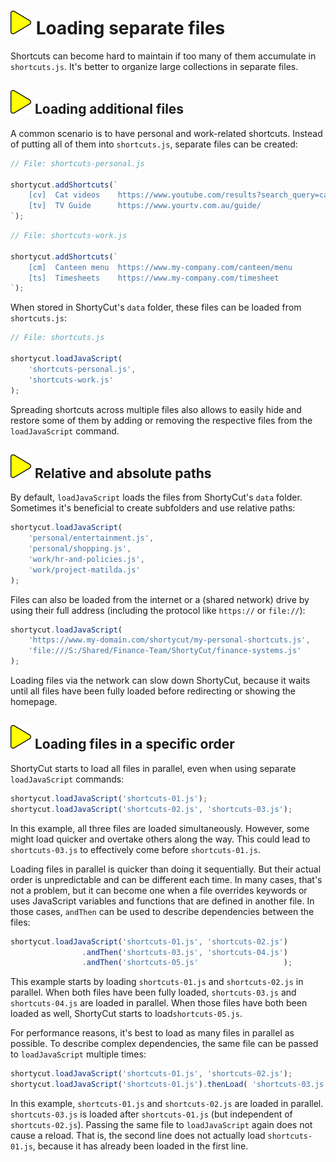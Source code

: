 # ![](img/arrow.svg) Loading separate files

Shortcuts can become hard to maintain if too many of them accumulate in `shortcuts.js`. It's better to organize large collections in separate files.

## ![](img/arrow.svg) Loading additional files

A common scenario is to have personal and work-related shortcuts. Instead of putting all of them into `shortcuts.js`, separate files can be created:


```javascript
// File: shortcuts-personal.js

shortycut.addShortcuts(`
    [cv]  Cat videos    https://www.youtube.com/results?search_query=cats
    [tv]  TV Guide      https://www.yourtv.com.au/guide/
`);
```

```javascript
// File: shortcuts-work.js

shortycut.addShortcuts(`
    [cm]  Canteen menu  https://www.my-company.com/canteen/menu
    [ts]  Timesheets    https://www.my-company.com/timesheet
`);
```

When stored in ShortyCut's `data` folder, these files can be loaded from `shortcuts.js`:

```javascript
// File: shortcuts.js

shortycut.loadJavaScript(
    'shortcuts-personal.js',
    'shortcuts-work.js'
);
```

Spreading shortcuts across multiple files also allows to easily hide and restore some of them by adding or removing the respective files from the `loadJavaScript` command.

## ![](img/arrow.svg) Relative and absolute paths

By default, `loadJavaScript` loads the files from ShortyCut's `data` folder. Sometimes it's beneficial to create subfolders and use relative paths:

```javascript
shortycut.loadJavaScript(
    'personal/entertainment.js',
    'personal/shopping.js',
    'work/hr-and-policies.js',
    'work/project-matilda.js'
);
```

Files can also be loaded from the internet or a (shared network) drive by using their full address (including the protocol like `https://` or `file://`):

```javascript
shortycut.loadJavaScript(
    'https://www.my-domain.com/shortycut/my-personal-shortcuts.js',
    'file:///S:/Shared/Finance-Team/ShortyCut/finance-systems.js'
);
```

Loading files via the network can slow down ShortyCut, because it waits until all files have been fully loaded before redirecting or showing the homepage.

## ![](img/arrow.svg) Loading files in a specific order

ShortyCut starts to load all files in parallel, even when using separate `loadJavaScript` commands:

```javascript
shortycut.loadJavaScript('shortcuts-01.js');
shortycut.loadJavaScript('shortcuts-02.js', 'shortcuts-03.js');
```

In this example, all three files are loaded simultaneously. However, some might load quicker and overtake others along the way. This could lead to `shortcuts-03.js` to effectively come before `shortcuts-01.js`.

Loading files in parallel is quicker than doing it sequentially. But their actual order is unpredictable and can be different each time. In many cases, that's not a problem, but it can become one when a file overrides keywords or uses JavaScript variables and functions that are defined in another file. In those cases, `andThen` can be used to describe dependencies between the files:

```javascript
shortycut.loadJavaScript('shortcuts-01.js', 'shortcuts-02.js')
                .andThen('shortcuts-03.js', 'shortcuts-04.js')
                .andThen('shortcuts-05.js'                   );
```

This example starts by loading `shortcuts-01.js` and `shortcuts-02.js` in parallel. When both files have been fully loaded, `shortcuts-03.js` and `shortcuts-04.js` are loaded in parallel. When those files have both been loaded as well, ShortyCut starts to load`shortcuts-05.js`.

For performance reasons, it's best to load as many files in parallel as possible. To describe complex dependencies, the same file can be passed to `loadJavaScript` multiple times:

```javascript
shortycut.loadJavaScript('shortcuts-01.js', 'shortcuts-02.js');
shortycut.loadJavaScript('shortcuts-01.js').thenLoad( 'shortcuts-03.js');
```

In this example, `shortcuts-01.js` and `shortcuts-02.js` are loaded in parallel. `shortcuts-03.js` is loaded after `shortcuts-01.js` (but independent of `shortcuts-02.js`). Passing the same file to `loadJavaScript` again does not cause a reload. That is, the second line does not actually load `shortcuts-01.js`, because it has already been loaded in the first line.
